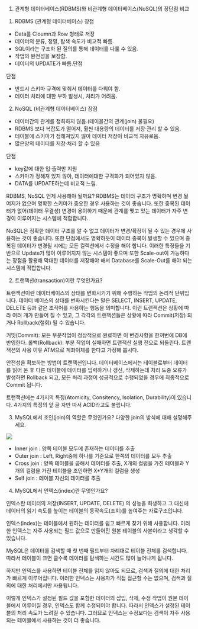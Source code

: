 1. 관계형 데이터베이스(RDBMS)와 비관계형 데이터베이스(NoSQL)의 장단점 비교

1) RDBMS (관계형 데이터베이스)
장점 
- Data를 Cloumn과 Row 형태로 저장
 - 데이터의 분류, 정렬, 탐색 속도가 비교적 빠름.
 - SQL이라는 구조화 된 질의를 통해 데이터를 다룰 수 있음.
 - 작업의 완전성을 보장함.
 - 데이터의 UPDATE가 빠름.단점

단점
 - 반드시 스키마 규격에 맞춰서 데이터를 다뤄야 함.
 - 데이터 처리에 대한 부하 발생시, 처리가 어려움.
 
 
2) NoSQL (비관계형 데이터베이스)
장점

 - 데이터간의 관계를 정희하지 않음.(테이블간의 관계(join) 불필요)
 - RDBMS 보다 복잡도가 떨어져, 훨씬 대용량의 데이터를 저장·관리 할 수 있음.
 - 테이블에 스키마가 정해져있지 않아 데이터 저장이 비교적 자유로움.
 - 많은양의 데이터를 저장·처리 할 수 있음

단점

 - key값에 대한 입·출력만 지원
 - 스카마가 정해져 있지 않아, 데이터에대한 규격화가 되어있지 않음.
 - DATA를 UPDATE하는데 비교적 느림.
 
RDBMS, NoSQL 언제 사용해야 될까요?
RDBMS는 데이터 구조가 명확하며 변경 될 여지가 없으며 명확한 스키마가 중요한 경우 사용하는 것이 좋습니다. 또한 중복된 데이터가 없어(데이터 무결성) 변경이 용이하기 때문에 관계를 맺고 있는 데이터가 자주 변경이 이루어지는 시스템에 적합합니다. 

NoSQL은 정확한 데이터 구조를 알 수 없고 데이터가 변경/확장이 될 수 있는 경우에 사용하는 것이 좋습니다. 또한 단점에서도 명확하듯이 데이터 중복이 발생할 수 있으며 중복된 데이터가 변경될 시에는 모든 컬렉션에서 수정을 해야 합니다. 이러한 특징들을 기반으로 Update가 많이 이루어지지 않는 시스템이 좋으며 또한 Scale-out이 가능하다는 장점을 활용해 막대한 데이터를 저장해야 해서 Database를 Scale-Out를 해야 되는 시스템에 적합합니다.

2. 트랜잭션(transaction)이란 무엇인가요?

트랜잭션이란 데이터베이스의 상태를 변화시키기 위해 수행하는 작업의 논리적 단위입니다. 데이터 베이스의 상태를 변화시킨다는 말은 SELECT, INSERT, UPDATE, DELETE 등과 같은 조작어를 사용하는 행동을 의미합니다.
이런 트랜잭션은 상황에 따라 여러 개가 만들어 질 수 있고, 그 각각의 트랜잭션들은 상황에 따라 Commit(저장) 되거나 Rollback(철회) 될 수 있습니다.

커밋(Commit): 모든 부분작업이 정상적으로 완료하면 이 변경사항을 한꺼번에 DB에 반영한다.
롤백(Rollback): 부분 작업이 실패하면 트랜잭션 실행 전으로 되돌린다.
트랜잭션의 사용 이유
ATM으로 계좌이체를 한다고 가정해 봅시다.

안전성을 확보하는 방법이 트랜잭션입니다. 데이터베이스에서는 테이블로부터 데이터를 읽어 온 후 다른 테이블에 데이터를 입력하거나 갱신, 삭제하는데 처리 도중 오류가 발생하면 Rollback 되고, 모든 처리 과정이 성공적으로 수행되었을 경우에 최종적으로 Commit 됩니다.

트랜잭션에는 4가지의 특징(Atomicity, Consitency, Isolation, Durability)이 있습니다. 4가지의 특징의 앞 글 자만 따서 ACID라고도 불립니다.

3. MySQL에서 조인(join)의 역할은 무엇인가요? 다양한 join의 방식에 대해 설명해주세요.

![](https://velog.velcdn.com/images/celeste/post/2f374d36-ee0a-4c3d-acc4-427fc90c0cb9/image.png)


- Inner join : 양쪽 테이블 모두에 존재하는 데이터를 추출
- Outer join : Left, Right중에 하나를 기준으로 한쪽의 데이터를 모두 추출
- Cross join : 양쪽 테이블을 곱해서 데이터를 추출, X개의 컬럼을 가진 테이블과 Y개의 컬럼을 가진 테이블을 조인하면 X*Y개의 컬럼을 생성
- Self join : 테이블 자신의 데이터를 추출 

4. MySQL에서 인덱스(index)란 무엇인가요?

인덱스란 데이터의 저장(INSERT, UPDATE, DELETE) 의 성능을 희생하고 그 대신에 데이터의 읽기 속도를 높이는 테이블의 동작속도(조회)를 높여주는 자료구조입니다. 

인덱스(index)는 테이블에서 원하는 데이터를 쉽고 빠르게 찾기 위해 사용합니다. 이러한 인덱스는 자주 사용되는 필드 값으로 만들어진 원본 테이블의 사본이라고 생각할 수 있습니다.

 MySQL은 데이터를 검색할 때 첫 번째 필드부터 차례대로 테이블 전체를 검색합니다. 따라서 테이블이 크면 클수록 데이터를 탐색하는 시간도 많이 늘어나게 됩니다.

하지만 인덱스를 사용하면 테이블 전체를 읽지 않아도 되므로, 검색과 질의에 대한 처리가 빠르게 이루어집니다. 이러한 인덱스는 사용자가 직접 접근할 수는 없으며, 검색과 질의에 대한 처리에서만 사용됩니다.

이렇게 인덱스가 설정된 필드 값을 포함한 데이터의 삽입, 삭제, 수정 작업이 원본 테이블에서 이루어질 경우, 인덱스도 함께 수정되어야 합니다. 따라서 인덱스가 설정된 테이블의 처리 속도가 느려질 수 있습니다. 그러므로 인덱스는 수정보다는 검색이 자주 사용되는 테이블에서 사용하는 것이 더 좋습니다.
